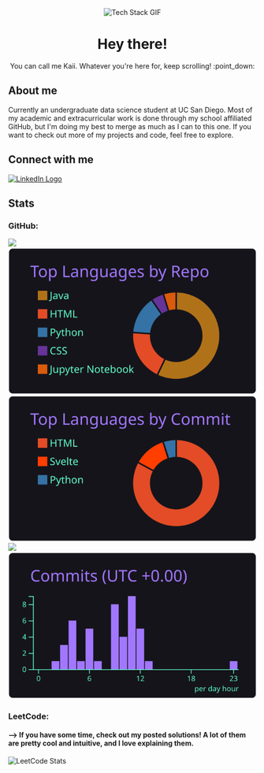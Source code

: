 <div align = 'center'>
  <img src = 'https://user-images.githubusercontent.com/74038190/219923809-b86dc415-a0c2-4a38-bc88-ad6cf06395a8.gif' alt = 'Tech Stack GIF' height = '15%' width = '15%'>  
  <h1> Hey there! </h1>
  You can call me Kaii. Whatever you're here for, keep scrolling! :point_down:
</div>


<div>
  <h2>About me</h2>
  Currently an undergraduate data science student at UC San Diego. Most of my academic and extracurricular work is done through my school affiliated GitHub, but I'm doing my best to merge as much as I can to this one. If you want to check out more of my projects and code, feel free to explore.
  
  <h2>Connect with me</h2>
  <a href = 'https://www.linkedin.com/in/Kaii-Bijlani/'>
    <img src = 'https://static.vecteezy.com/system/resources/previews/023/986/970/non_2x/linkedin-logo-linkedin-logo-transparent-linkedin-icon-transparent-free-free-png.png' alt = 'LinkedIn Logo' width = 5% height = 5%>
  </a>
  
  <h2>Stats</h2>
  
  <h3>GitHub:</h3> 
  
  [![](https://raw.githubusercontent.com/KaiiB/KaiiB/main/profile-summary-card-output/aura/0-profile-details.svg)](https://github.com/vn7n24fzkq/github-profile-summary-cards)
  [![](https://raw.githubusercontent.com/KaiiB/KaiiB/main/profile-summary-card-output/aura/1-repos-per-language.svg)](https://github.com/vn7n24fzkq/github-profile-summary-cards) [![](https://raw.githubusercontent.com/KaiiB/KaiiB/main/profile-summary-card-output/aura/2-most-commit-language.svg)](https://github.com/vn7n24fzkq/github-profile-summary-cards)
  [![](https://raw.githubusercontent.com/KaiiB/KaiiB/main/profile-summary-card-output/aura/3-stats.svg)](https://github.com/vn7n24fzkq/github-profile-summary-cards) [![](https://raw.githubusercontent.com/KaiiB/KaiiB/main/profile-summary-card-output/aura/4-productive-time.svg)](https://github.com/vn7n24fzkq/github-profile-summary-cards)
  
  <h3>LeetCode:</h3>
  <h4> --> If you have some time, check out my posted solutions! A lot of them are pretty cool and intuitive, and I love explaining them.</h4>
  
  <img src = "https://leetcard.jacoblin.cool/KaiiB?theme=radical&font=Syne%20Mono&ext=heatmap" alt = "LeetCode Stats">
</div>
